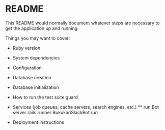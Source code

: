# README

This README would normally document whatever steps are necessary to get the
application up and running.

Things you may want to cover:

* Ruby version

* System dependencies

* Configuration

* Database creation

* Database initialization

* How to run the test suite
guard

* Services (job queues, cache servers, search engines, etc.)
** run Bot server
rails runner BukukariSlackBot.run

* Deployment instructions


